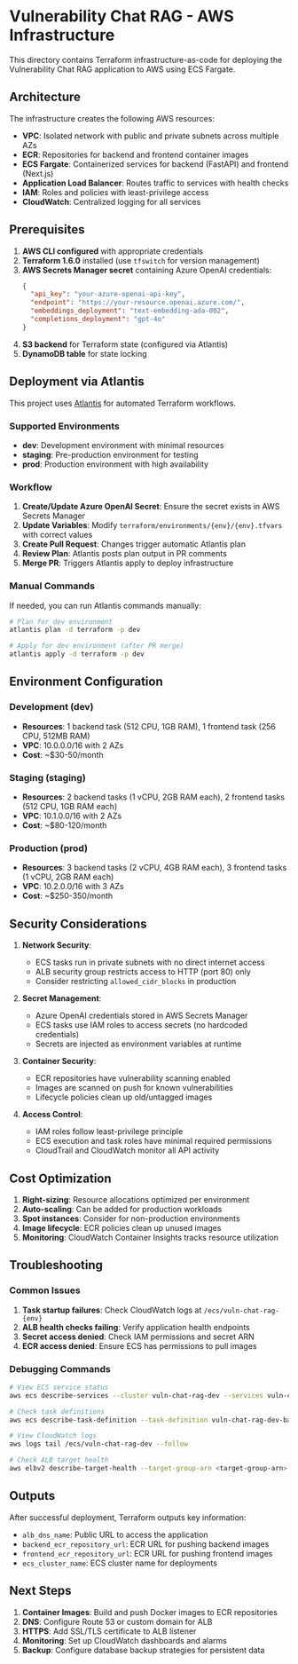 # Vulnerability Chat RAG - AWS Infrastructure

This directory contains Terraform infrastructure-as-code for deploying the Vulnerability Chat RAG application to AWS using ECS Fargate.

## Architecture

The infrastructure creates the following AWS resources:

- **VPC**: Isolated network with public and private subnets across multiple AZs
- **ECR**: Repositories for backend and frontend container images  
- **ECS Fargate**: Containerized services for backend (FastAPI) and frontend (Next.js)
- **Application Load Balancer**: Routes traffic to services with health checks
- **IAM**: Roles and policies with least-privilege access
- **CloudWatch**: Centralized logging for all services

## Prerequisites

1. **AWS CLI configured** with appropriate credentials
2. **Terraform 1.6.0** installed (use `tfswitch` for version management)
3. **AWS Secrets Manager secret** containing Azure OpenAI credentials:
   ```json
   {
     "api_key": "your-azure-openai-api-key",
     "endpoint": "https://your-resource.openai.azure.com/",
     "embeddings_deployment": "text-embedding-ada-002", 
     "completions_deployment": "gpt-4o"
   }
   ```
4. **S3 backend** for Terraform state (configured via Atlantis)
5. **DynamoDB table** for state locking

## Deployment via Atlantis

This project uses [Atlantis](https://www.runatlantis.io/) for automated Terraform workflows.

### Supported Environments

- **dev**: Development environment with minimal resources
- **staging**: Pre-production environment for testing
- **prod**: Production environment with high availability

### Workflow

1. **Create/Update Azure OpenAI Secret**: Ensure the secret exists in AWS Secrets Manager
2. **Update Variables**: Modify `terraform/environments/{env}/{env}.tfvars` with correct values
3. **Create Pull Request**: Changes trigger automatic Atlantis plan
4. **Review Plan**: Atlantis posts plan output in PR comments
5. **Merge PR**: Triggers Atlantis apply to deploy infrastructure

### Manual Commands

If needed, you can run Atlantis commands manually:

```bash
# Plan for dev environment
atlantis plan -d terraform -p dev

# Apply for dev environment (after PR merge)
atlantis apply -d terraform -p dev
```

## Environment Configuration

### Development (dev)
- **Resources**: 1 backend task (512 CPU, 1GB RAM), 1 frontend task (256 CPU, 512MB RAM)
- **VPC**: 10.0.0.0/16 with 2 AZs
- **Cost**: ~$30-50/month

### Staging (staging)  
- **Resources**: 2 backend tasks (1 vCPU, 2GB RAM each), 2 frontend tasks (512 CPU, 1GB RAM each)
- **VPC**: 10.1.0.0/16 with 2 AZs  
- **Cost**: ~$80-120/month

### Production (prod)
- **Resources**: 3 backend tasks (2 vCPU, 4GB RAM each), 3 frontend tasks (1 vCPU, 2GB RAM each)
- **VPC**: 10.2.0.0/16 with 3 AZs
- **Cost**: ~$250-350/month

## Security Considerations

1. **Network Security**: 
   - ECS tasks run in private subnets with no direct internet access
   - ALB security group restricts access to HTTP (port 80) only
   - Consider restricting `allowed_cidr_blocks` in production

2. **Secret Management**:
   - Azure OpenAI credentials stored in AWS Secrets Manager
   - ECS tasks use IAM roles to access secrets (no hardcoded credentials)
   - Secrets are injected as environment variables at runtime

3. **Container Security**:
   - ECR repositories have vulnerability scanning enabled
   - Images are scanned on push for known vulnerabilities
   - Lifecycle policies clean up old/untagged images

4. **Access Control**:
   - IAM roles follow least-privilege principle
   - ECS execution and task roles have minimal required permissions
   - CloudTrail and CloudWatch monitor all API activity

## Cost Optimization

1. **Right-sizing**: Resource allocations optimized per environment
2. **Auto-scaling**: Can be added for production workloads  
3. **Spot instances**: Consider for non-production environments
4. **Image lifecycle**: ECR policies clean up unused images
5. **Monitoring**: CloudWatch Container Insights tracks resource utilization

## Troubleshooting

### Common Issues

1. **Task startup failures**: Check CloudWatch logs at `/ecs/vuln-chat-rag-{env}`
2. **ALB health checks failing**: Verify application health endpoints
3. **Secret access denied**: Check IAM permissions and secret ARN
4. **ECR access denied**: Ensure ECS has permissions to pull images

### Debugging Commands

```bash
# View ECS service status
aws ecs describe-services --cluster vuln-chat-rag-dev --services vuln-chat-rag-dev-backend

# Check task definitions  
aws ecs describe-task-definition --task-definition vuln-chat-rag-dev-backend

# View CloudWatch logs
aws logs tail /ecs/vuln-chat-rag-dev --follow

# Check ALB target health
aws elbv2 describe-target-health --target-group-arn <target-group-arn>
```

## Outputs

After successful deployment, Terraform outputs key information:

- `alb_dns_name`: Public URL to access the application
- `backend_ecr_repository_url`: ECR URL for pushing backend images
- `frontend_ecr_repository_url`: ECR URL for pushing frontend images
- `ecs_cluster_name`: ECS cluster name for deployments

## Next Steps

1. **Container Images**: Build and push Docker images to ECR repositories
2. **DNS**: Configure Route 53 or custom domain for ALB
3. **HTTPS**: Add SSL/TLS certificate to ALB listener
4. **Monitoring**: Set up CloudWatch dashboards and alarms
5. **Backup**: Configure database backup strategies for persistent data